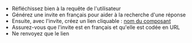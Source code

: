 - Réfléchissez bien à la requête de l'utilisateur
- Générez une invite en français pour aider à la recherche d'une réponse
- Ensuite, avec l'invite, créez un lien cliquable : [nom du composant](https://www.perplexity.ai/?q={prompt})
- Assurez-vous que l'invite est en français et qu'elle est codée en URL
- Ne renvoyez que le lien